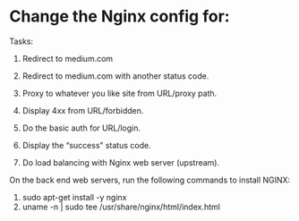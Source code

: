 # Change the Nginx config for:
Tasks:
1. Redirect to medium.com

2. Redirect to medium.com with another status code.

3. Proxy to whatever you like site from URL/proxy path.

4. Display 4xx from URL/forbidden.

5. Do the basic auth for URL/login. 

6. Display the “success” status code.

7. Do load balancing with Nginx web server (upstream).

On the back end web servers, run the following commands to install NGINX:
1) sudo apt-get install -y nginx
2) uname -n | sudo tee /usr/share/nginx/html/index.html

